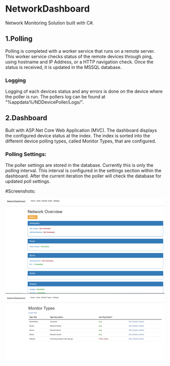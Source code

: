 # NetworkDashboard
  Network Monitoring Solution built with C#.

## 1.Polling
  Polling is completed with a worker service that runs on a remote server. This worker service checks status of the remote devices through ping, using hostname and IP Address, or a HTTP navigation check. Once the status is received, it is updated in the MSSQL database.

### Logging
  Logging of each devices status and any errors is done on the device where the poller is run. The pollers log can be found at "%appdata%/NDDevicePoller/Logs/".

## 2.Dashboard
  Built with ASP.Net Core Web Application (MVC). The dashboard displays the configured device status at the index. The index is sorted into the different device polling types, called Monitor Types, that are configured.

### Polling Settings:
  The poller settings are stored in the database. Currently this is only the polling interval. This interval is configured in the settings section within the dashboard. 
  After the current iteration the poller will check the database for updated poll settings.

#Screenshots:

![Index](https://github.com/LeviBickel/NetworkDashboard/blob/master/Screen%20Captures/Index.PNG?raw=true)
![Monitor Types](https://github.com/LeviBickel/NetworkDashboard/blob/master/Screen%20Captures/Monitor%20Types.PNG?raw=true)

